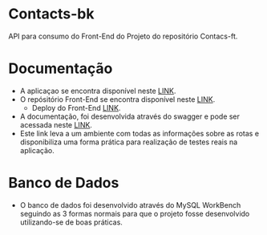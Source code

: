 # Contacts-bk
API para consumo do Front-End do Projeto do repositório Contacs-ft.

# Documentação
- A aplicaçao se encontra disponível neste [LINK](https://contacts-bk.herokuapp.com/contacts).
- O repósitório Front-End se encontra disponível neste [LINK](https://github.com/1lucascq/Contacts-bk).
  -  Deploy do Front-End [LINK](https://contacts-ft.netlify.app/).
- A documentação, foi desenvolvida através do swagger e pode ser acessada neste [LINK](https://contacts-bk.herokuapp.com/api-docs).
- Este link leva a um ambiente com todas as informações sobre as rotas e disponibiliza uma forma prática para realização de testes reais na aplicação.

# Banco de Dados
- O banco de dados foi desenvolvido através do MySQL WorkBench seguindo as 3 formas normais para que o projeto fosse desenvolvido utilizando-se de boas práticas.
